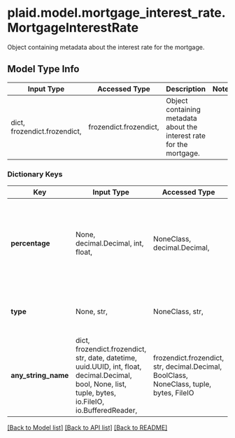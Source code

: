 # plaid.model.mortgage_interest_rate.MortgageInterestRate

Object containing metadata about the interest rate for the mortgage.

## Model Type Info
Input Type | Accessed Type | Description | Notes
------------ | ------------- | ------------- | -------------
dict, frozendict.frozendict,  | frozendict.frozendict,  | Object containing metadata about the interest rate for the mortgage. | 

### Dictionary Keys
Key | Input Type | Accessed Type | Description | Notes
------------ | ------------- | ------------- | ------------- | -------------
**percentage** | None, decimal.Decimal, int, float,  | NoneClass, decimal.Decimal,  | Percentage value (interest rate of current mortgage, not APR) of interest payable on a loan. | value must be a 64 bit float
**type** | None, str,  | NoneClass, str,  | The type of interest charged (fixed or variable). | 
**any_string_name** | dict, frozendict.frozendict, str, date, datetime, uuid.UUID, int, float, decimal.Decimal, bool, None, list, tuple, bytes, io.FileIO, io.BufferedReader,  | frozendict.frozendict, str, decimal.Decimal, BoolClass, NoneClass, tuple, bytes, FileIO | any string name can be used but the value must be the correct type | [optional]

[[Back to Model list]](../../README.md#documentation-for-models) [[Back to API list]](../../README.md#documentation-for-api-endpoints) [[Back to README]](../../README.md)

